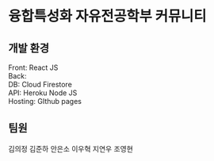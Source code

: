 # 융합특성화 자유전공학부 커뮤니티

## 개발 환경

Front: React JS  
Back:  
  DB: Cloud Firestore  
  API: Heroku Node JS  
  Hosting: GIthub pages  

## 팀원

김의정
김준하
안은소
이우혁
지연우
조영현
